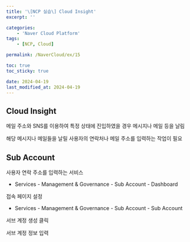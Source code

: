 ```yaml
---
title: '\[NCP 실습\] Cloud Insight'
excerpt: ''

categories:
    - 'Naver Cloud Platform'
tags:
    - [NCP, Cloud]

permalink: /NaverCloud/ex/15

toc: true
toc_sticky: true

date: 2024-04-19
last_modified_at: 2024-04-19
---
```


## Cloud Insight

메일 주소와 SNS를 이용하여 특정 상태에 진입하였을 경우 메시지나 메일 등을 날림

해당 메시지나 메일들을 날릴 사용자의 연락처나 메일 주소를 입력하는 작업이 필요

## Sub Account

사용자 연락 주소를 입력하는 서비스

-   Services - Management & Governance - Sub Account - Dashboard

접속 페이지 설정

-   Services - Management & Governance - Sub Account - Sub Account

서브 계정 생성 클릭

서브 계정 정보 입력
